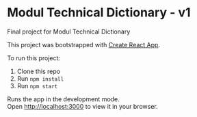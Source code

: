 # Modul Technical Dictionary - v1
Final project for Modul Technical Dictionary

This project was bootstrapped with [Create React App](https://github.com/facebook/create-react-app).

To run this project:

1. Clone this repo
2. Run `npm install`
3. Run `npm start`

Runs the app in the development mode.\
Open [http://localhost:3000](http://localhost:3000) to view it in your browser.